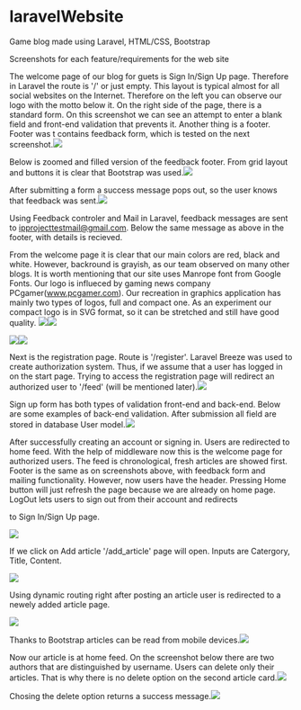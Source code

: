 # laravelWebsite
Game blog made using Laravel, HTML/CSS, Bootstrap


﻿Screenshots for each feature/requirements for the web site

The welcome page of our blog for guets is Sign In/Sign Up page. Therefore in Laravel the route is '/' or just empty. This layout is typical almost for all social websites on the Internet. Therefore on the left you can observe our logo with the motto below it. On the right side of the page, there is a standard form. On this screenshot we can see an attempt to enter a blank field and front-end validation that prevents it. Another thing is a footer. Footer was t contains feedback form, which is tested on the next screenshot.![](readmeImages/Aspose.Words.42eb1005-8c39-43de-bfc4-f5f46887d748.001.png)

Below is zoomed and filled version of the feedback footer. From grid layout and buttons it is clear that Bootstrap was used.![](Aspose.Words.42eb1005-8c39-43de-bfc4-f5f46887d748.002.png)

After submitting a form a success message pops out, so the user knows that feedback was sent.![](Aspose.Words.42eb1005-8c39-43de-bfc4-f5f46887d748.003.png)

Using Feedback controler and Mail in Laravel, feedback messages are sent to ipprojecttestmail@gmail.com. Below the same message as above in the footer, with details is recieved. 

From the welcome page it is clear that our main colors are red, black and white. However, backround is grayish, as our team observed on many other blogs. It is worth mentioning that our site uses Manrope font from Google Fonts. Our logo is influeced by gaming news company PCgamer(www.pcgamer.com). Our recreation in graphics application has mainly two types of logos, full and compact one. As an experiment our compact logo is in SVG format, so it can be stretched and still have good quality. ![](Aspose.Words.42eb1005-8c39-43de-bfc4-f5f46887d748.004.png)![](Aspose.Words.42eb1005-8c39-43de-bfc4-f5f46887d748.003.png)

![](Aspose.Words.42eb1005-8c39-43de-bfc4-f5f46887d748.005.png)![](Aspose.Words.42eb1005-8c39-43de-bfc4-f5f46887d748.006.png)

Next is the registration page. Route is '/register'. Laravel Breeze was used to create authorization system. Thus, if we assume that a user has logged in on the start page. Trying to access the registration page will redirect an authorized user to '/feed' (will be mentioned later).![](Aspose.Words.42eb1005-8c39-43de-bfc4-f5f46887d748.007.jpeg)

Sign up form has both types of validation front-end and back-end. Below are some examples of back-end validation. After submission all field are stored in database User model.![](Aspose.Words.42eb1005-8c39-43de-bfc4-f5f46887d748.008.png)

After successfully creating an account or signing in. Users are redirected to home feed. With the help of middleware now this is the welcome page for authorized users.  The feed is chronological, fresh articles are showed first. Footer is the same as on screenshots above, with feedback form and mailing functionality. However, now users have the header. Pressing Home button will just refresh the page because we are already on home page. LogOut lets users to sign out from their account and redirects 

to Sign In/Sign Up page. 

![](Aspose.Words.42eb1005-8c39-43de-bfc4-f5f46887d748.009.png)

If we click on Add article '/add\_article' page will open. Inputs are Catergory, Title, Content. 

![](Aspose.Words.42eb1005-8c39-43de-bfc4-f5f46887d748.010.png)

Using dynamic routing right after posting an article user is redirected to a newely added article page.

![](Aspose.Words.42eb1005-8c39-43de-bfc4-f5f46887d748.011.png)

Thanks to Bootstrap articles can be read from mobile devices.![](Aspose.Words.42eb1005-8c39-43de-bfc4-f5f46887d748.012.png)

Now our article is at home feed. On the screenshot below there are two authors that are distinguished by username. Users can delete only their articles. That is why there is no delete option on the second article card.![](Aspose.Words.42eb1005-8c39-43de-bfc4-f5f46887d748.013.png)

Chosing the delete option returns a success message.![](Aspose.Words.42eb1005-8c39-43de-bfc4-f5f46887d748.014.png)
